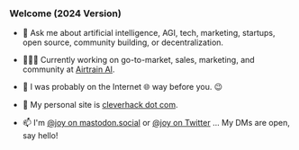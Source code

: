 ### Welcome (2024 Version)

- 💬 Ask me about artificial intelligence, AGI, tech, marketing, startups, open source, community building, or decentralization.

- 👩🏻‍💻 Currently working on go-to-market, sales, marketing, and community at <a href="https://airtrain.ai">Airtrain AI</a>. 

- 📜 I was probably on the Internet 🌐 way before you. 😉

- 🔗 My personal site is <a rel="me" href="https://cleverhack.com" target="_blank">cleverhack dot com</a>. 

- 📫 I'm <a rel="me" href="https://mastodon.social/@joy" target="_blank">@joy on mastodon.social</a> or <a rel="me" href="https://twitter.com/joy" target="_blank">@joy on Twitter</a> ... My DMs are open, say hello!









<!--
**joylarkin/joylarkin** is a ✨ _special_ ✨ repository because its `README.md` (this file) appears on your GitHub profile.

Here are some ideas to get you started:


-->
